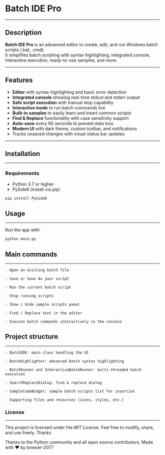 
# Batch IDE Pro

---

## Description

**Batch IDE Pro** is an advanced editor to create, edit, and run Windows batch scripts (.bat, .cmd).  
It simplifies batch scripting with syntax highlighting, integrated console, interactive execution, ready-to-use samples, and more.

---

## Features

- **Editor** with syntax highlighting and basic error detection  
- **Integrated console** showing real-time stdout and stderr output  
- **Safe script execution** with manual stop capability  
- **Interactive mode** to run batch commands live  
- **Built-in samples** to easily learn and insert common scripts  
- **Find & Replace** functionality with case sensitivity support  
- **Auto-save** every 60 seconds to prevent data loss  
- **Modern UI** with dark theme, custom toolbar, and notifications  
- Tracks unsaved changes with visual status bar updates

---

## Installation

---

### Requirements

- Python 3.7 or higher  
- PySide6 (install via pip)

```bash
pip install PySide6
```

## Usage
---

Run the app with:


```python
python main.py
```

## Main commands
---

    - Open an existing batch file

    - Save or Save As your script

    - Run the current batch script

    - Stop running scripts

    - Show / Hide sample scripts panel

    - Find / Replace text in the editor

    - Execute batch commands interactively in the console

## Project structure
---

    - BatchIDE: main class handling the UI

    - BatchHighlighter: advanced batch syntax highlighting

    - BatchRunner and InteractiveBatchRunner: multi-threaded batch execution

    - SearchReplaceDialog: find & replace dialog

    - SampleCodeWidget: sample batch scripts list for insertion

    - Supporting files and resources (icons, styles, etc.)

### License
---

This project is licensed under the MIT License. Feel free to modify, share, and use freely.
Thanks

Thanks to the Python community and all open source contributors.
Made with ❤️ by bowser-2077
